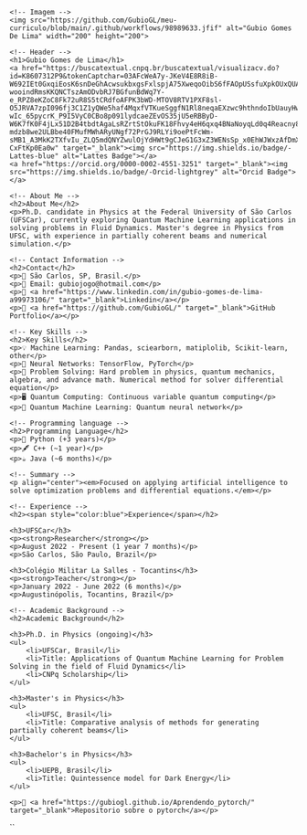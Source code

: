 <html lang="en">
<head>
    <meta charset="UTF-8">
    <meta name="viewport" content="width=device-width, initial-scale=1.0">
    <title>Gubio Gomes de Lima</title>
</head>
<body>

    <!-- Imagem -->
    <img src="https://github.com/GubioGL/meu-curriculo/blob/main/.github/workflows/98989633.jfif" alt="Gubio Gomes De Lima" width="200" height="200">

    <!-- Header -->
    <h1>Gubio Gomes de Lima</h1>
    <a href="https://buscatextual.cnpq.br/buscatextual/visualizacv.do?id=K8607312P9&tokenCaptchar=03AFcWeA7y-JKeV4E8R8iB-W692IEt0GxqiEosK6snDeGhAcwsukbxgsFxlspjA75XweqoOibS6fFAOpUSsfuXpkOUxQUAGNitMrWaPmoi1OyR1GFutXhJbd8YGcBM5VEtpb7b-wooindRmsKKQNCTszAmODvbRJ7BGfunBdWq7Y-e_RPZ8eKZoC8Fk72uR8S5tCRdfoAFPK3bWD-MTOV8RTV1PXF8sl-O5JRVA7zpI096fj3C1Z1yQWe5haf4MqxfVTKueSggfN1Rl8neqaEXzwc9hthndoIbUauyHwPHzj57YSclwB9QKMqLRML4mde5WEQ4Le0DdnsKea0cgYC-wIc_65pycrK_P9I5VyC0CBo8p091lydcaeZEvOS35jU5eRBByD-W6K7fK0F4jLx51D2B4tbdtAgaLsRZrtStOkuFK18Fhvy4eH6qxq4BNaNoyqLd0q4Reacny8OXU0rXWh2FoE4sofB6WI5bnlEmVKPsEUJ4MccxLGiqzofISaI3ouYrfFFUqAAPwRRNCtW5I8ORI77ocCV4BzARh2CeYGHKBhyps_YT7Rmc8D3GdONE-mdzb8we2ULBbe40FMufMWhARyUNgf72PrGJ9RLYi9oePtFcWm-sMB1_A3MkK2TXfvIu_ZLQ5mdQNYZwulOjYdHWt9gCJeG1G3xZ3WENsSp_x0EhWJWxzAfDmXdUq6Eq-CxFtKp0Ea0w" target="_blank"><img src="https://img.shields.io/badge/-Lattes-blue" alt="Lattes Badge"></a>
    <a href="https://orcid.org/0000-0002-4551-3251" target="_blank"><img src="https://img.shields.io/badge/-Orcid-lightgrey" alt="Orcid Badge"></a>

    <!-- About Me -->
    <h2>About Me</h2>
    <p>Ph.D. candidate in Physics at the Federal University of São Carlos (UFSCar), currently exploring Quantum Machine Learning applications in solving problems in Fluid Dynamics. Master's degree in Physics from UFSC, with experience in partially coherent beams and numerical simulation.</p>

    <!-- Contact Information -->
    <h2>Contact</h2>
    <p>📍 São Carlos, SP, Brasil.</p>
    <p>📧 Email: gubiojogo@hotmail.com</p>
    <p>🔗 <a href="https://www.linkedin.com/in/gubio-gomes-de-lima-a99973106/" target="_blank">Linkedin</a></p>
    <p>🔗 <a href="https://github.com/GubioGL/" target="_blank">GitHub Portfolio</a></p>

    <!-- Key Skills -->
    <h2>Key Skills</h2>
    <p>💡 Machine Learning: Pandas, sciearborn, matiplolib, Scikit-learn, other</p>
    <p>🧠 Neural Networks: TensorFlow, PyTorch</p>
    <p>🎯 Problem Solving: Hard problem in physics, quantum mechanics, algebra, and advance math. Numerical method for solver differential equation</p>
    <p>🖥️ Quantum Computing: Continuous variable quantum computing</p>
    <p>🌌 Quantum Machine Learning: Quantum neural network</p>

    <!-- Programming language -->
    <h2>Programming Language</h2>
    <p>🐍 Python (+3 years)</p>
    <p>🖋️ C++ (~1 year)</p>
    <p>☕ Java (~6 months)</p>

    <!-- Summary -->
    <p align="center"><em>Focused on applying artificial intelligence to solve optimization problems and differential equations.</em></p>

    <!-- Experience -->
    <h2><span style="color:blue">Experience</span></h2>

    <h3>UFSCar</h3>
    <p><strong>Researcher</strong></p>
    <p>August 2022 - Present (1 year 7 months)</p>
    <p>São Carlos, São Paulo, Brazil</p>

    <h3>Colégio Militar La Salles - Tocantins</h3>
    <p><strong>Teacher</strong></p>
    <p>January 2022 - June 2022 (6 months)</p>
    <p>Augustinópolis, Tocantins, Brazil</p>

    <!-- Academic Background -->
    <h2>Academic Background</h2>

    <h3>Ph.D. in Physics (ongoing)</h3>
    <ul>
        <li>UFSCar, Brasil</li>
        <li>Title: Applications of Quantum Machine Learning for Problem Solving in the field of Fluid Dynamics</li>
        <li>CNPq Scholarship</li>
    </ul>

    <h3>Master's in Physics</h3>
    <ul>
        <li>UFSC, Brasil</li>
        <li>Title: Comparative analysis of methods for generating partially coherent beams</li>
    </ul>

    <h3>Bachelor's in Physics</h3>
    <ul>
        <li>UEPB, Brasil</li>
        <li>Title: Quintessence model for Dark Energy</li>
    </ul>
    
    <p>🔗 <a href="https://gubiogl.github.io/Aprendendo_pytorch/" target="_blank">Repositorio sobre o pytorch</a></p>


</body>
</html>
``
